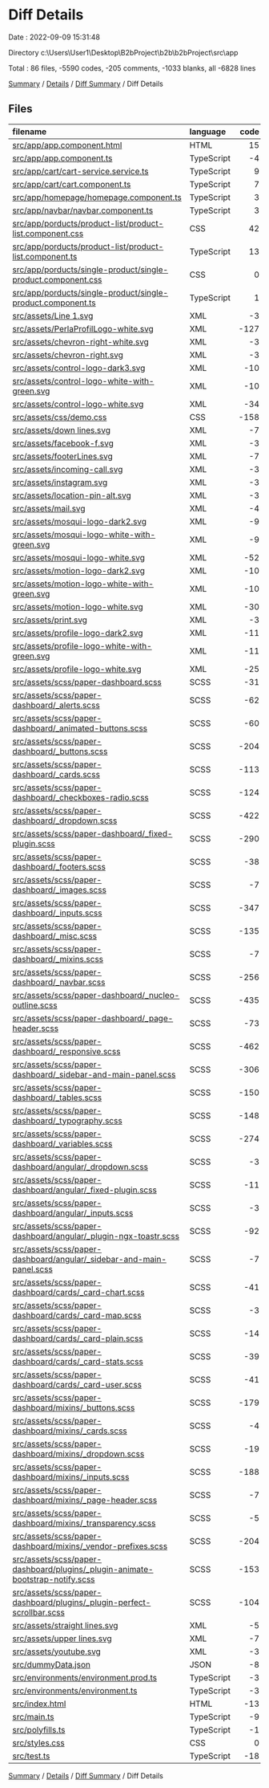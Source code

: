 # Diff Details

Date : 2022-09-09 15:31:48

Directory c:\\Users\\User1\\Desktop\\B2bProject\\b2b\\b2bProject\\src\\app

Total : 86 files,  -5590 codes, -205 comments, -1033 blanks, all -6828 lines

[Summary](results.md) / [Details](details.md) / [Diff Summary](diff.md) / Diff Details

## Files
| filename | language | code | comment | blank | total |
| :--- | :--- | ---: | ---: | ---: | ---: |
| [src/app/app.component.html](/src/app/app.component.html) | HTML | 15 | -3 | 1 | 13 |
| [src/app/app.component.ts](/src/app/app.component.ts) | TypeScript | -4 | -5 | 15 | 6 |
| [src/app/cart/cart-service.service.ts](/src/app/cart/cart-service.service.ts) | TypeScript | 9 | -2 | 6 | 13 |
| [src/app/cart/cart.component.ts](/src/app/cart/cart.component.ts) | TypeScript | 7 | 1 | 1 | 9 |
| [src/app/homepage/homepage.component.ts](/src/app/homepage/homepage.component.ts) | TypeScript | 3 | 0 | 0 | 3 |
| [src/app/navbar/navbar.component.ts](/src/app/navbar/navbar.component.ts) | TypeScript | 3 | 8 | 7 | 18 |
| [src/app/porducts/product-list/product-list.component.css](/src/app/porducts/product-list/product-list.component.css) | CSS | 42 | 0 | 8 | 50 |
| [src/app/porducts/product-list/product-list.component.ts](/src/app/porducts/product-list/product-list.component.ts) | TypeScript | 13 | 0 | 4 | 17 |
| [src/app/porducts/single-product/single-product.component.css](/src/app/porducts/single-product/single-product.component.css) | CSS | 0 | 0 | 2 | 2 |
| [src/app/porducts/single-product/single-product.component.ts](/src/app/porducts/single-product/single-product.component.ts) | TypeScript | 1 | 0 | -1 | 0 |
| [src/assets/Line 1.svg](/src/assets/Line%201.svg) | XML | -3 | 0 | -1 | -4 |
| [src/assets/PerlaProfilLogo-white.svg](/src/assets/PerlaProfilLogo-white.svg) | XML | -127 | -1 | -1 | -129 |
| [src/assets/chevron-right-white.svg](/src/assets/chevron-right-white.svg) | XML | -3 | 0 | -1 | -4 |
| [src/assets/chevron-right.svg](/src/assets/chevron-right.svg) | XML | -3 | 0 | -1 | -4 |
| [src/assets/control-logo-dark3.svg](/src/assets/control-logo-dark3.svg) | XML | -10 | 0 | -1 | -11 |
| [src/assets/control-logo-white-with-green.svg](/src/assets/control-logo-white-with-green.svg) | XML | -10 | 0 | -1 | -11 |
| [src/assets/control-logo-white.svg](/src/assets/control-logo-white.svg) | XML | -34 | -1 | -1 | -36 |
| [src/assets/css/demo.css](/src/assets/css/demo.css) | CSS | -158 | -18 | -31 | -207 |
| [src/assets/down lines.svg](/src/assets/down%20lines.svg) | XML | -7 | 0 | -1 | -8 |
| [src/assets/facebook-f.svg](/src/assets/facebook-f.svg) | XML | -3 | 0 | -1 | -4 |
| [src/assets/footerLines.svg](/src/assets/footerLines.svg) | XML | -7 | 0 | -1 | -8 |
| [src/assets/incoming-call.svg](/src/assets/incoming-call.svg) | XML | -3 | 0 | -1 | -4 |
| [src/assets/instagram.svg](/src/assets/instagram.svg) | XML | -3 | 0 | -1 | -4 |
| [src/assets/location-pin-alt.svg](/src/assets/location-pin-alt.svg) | XML | -3 | 0 | -1 | -4 |
| [src/assets/mail.svg](/src/assets/mail.svg) | XML | -4 | 0 | -1 | -5 |
| [src/assets/mosqui-logo-dark2.svg](/src/assets/mosqui-logo-dark2.svg) | XML | -9 | 0 | -1 | -10 |
| [src/assets/mosqui-logo-white-with-green.svg](/src/assets/mosqui-logo-white-with-green.svg) | XML | -9 | 0 | -1 | -10 |
| [src/assets/mosqui-logo-white.svg](/src/assets/mosqui-logo-white.svg) | XML | -52 | -1 | -1 | -54 |
| [src/assets/motion-logo-dark2.svg](/src/assets/motion-logo-dark2.svg) | XML | -10 | 0 | -1 | -11 |
| [src/assets/motion-logo-white-with-green.svg](/src/assets/motion-logo-white-with-green.svg) | XML | -10 | 0 | -1 | -11 |
| [src/assets/motion-logo-white.svg](/src/assets/motion-logo-white.svg) | XML | -30 | -1 | -1 | -32 |
| [src/assets/print.svg](/src/assets/print.svg) | XML | -3 | 0 | -1 | -4 |
| [src/assets/profile-logo-dark2.svg](/src/assets/profile-logo-dark2.svg) | XML | -11 | 0 | -1 | -12 |
| [src/assets/profile-logo-white-with-green.svg](/src/assets/profile-logo-white-with-green.svg) | XML | -11 | 0 | -1 | -12 |
| [src/assets/profile-logo-white.svg](/src/assets/profile-logo-white.svg) | XML | -25 | -1 | -1 | -27 |
| [src/assets/scss/paper-dashboard.scss](/src/assets/scss/paper-dashboard.scss) | SCSS | -31 | -22 | -9 | -62 |
| [src/assets/scss/paper-dashboard/_alerts.scss](/src/assets/scss/paper-dashboard/_alerts.scss) | SCSS | -62 | 0 | -13 | -75 |
| [src/assets/scss/paper-dashboard/_animated-buttons.scss](/src/assets/scss/paper-dashboard/_animated-buttons.scss) | SCSS | -60 | -1 | -11 | -72 |
| [src/assets/scss/paper-dashboard/_buttons.scss](/src/assets/scss/paper-dashboard/_buttons.scss) | SCSS | -204 | -4 | -27 | -235 |
| [src/assets/scss/paper-dashboard/_cards.scss](/src/assets/scss/paper-dashboard/_cards.scss) | SCSS | -113 | 0 | -28 | -141 |
| [src/assets/scss/paper-dashboard/_checkboxes-radio.scss](/src/assets/scss/paper-dashboard/_checkboxes-radio.scss) | SCSS | -124 | 0 | -19 | -143 |
| [src/assets/scss/paper-dashboard/_dropdown.scss](/src/assets/scss/paper-dashboard/_dropdown.scss) | SCSS | -422 | -5 | -54 | -481 |
| [src/assets/scss/paper-dashboard/_fixed-plugin.scss](/src/assets/scss/paper-dashboard/_fixed-plugin.scss) | SCSS | -290 | 0 | -53 | -343 |
| [src/assets/scss/paper-dashboard/_footers.scss](/src/assets/scss/paper-dashboard/_footers.scss) | SCSS | -38 | 0 | -9 | -47 |
| [src/assets/scss/paper-dashboard/_images.scss](/src/assets/scss/paper-dashboard/_images.scss) | SCSS | -7 | 0 | -1 | -8 |
| [src/assets/scss/paper-dashboard/_inputs.scss](/src/assets/scss/paper-dashboard/_inputs.scss) | SCSS | -347 | -2 | -55 | -404 |
| [src/assets/scss/paper-dashboard/_misc.scss](/src/assets/scss/paper-dashboard/_misc.scss) | SCSS | -135 | -3 | -15 | -153 |
| [src/assets/scss/paper-dashboard/_mixins.scss](/src/assets/scss/paper-dashboard/_mixins.scss) | SCSS | -7 | -1 | -1 | -9 |
| [src/assets/scss/paper-dashboard/_navbar.scss](/src/assets/scss/paper-dashboard/_navbar.scss) | SCSS | -256 | 0 | -55 | -311 |
| [src/assets/scss/paper-dashboard/_nucleo-outline.scss](/src/assets/scss/paper-dashboard/_nucleo-outline.scss) | SCSS | -435 | -29 | -103 | -567 |
| [src/assets/scss/paper-dashboard/_page-header.scss](/src/assets/scss/paper-dashboard/_page-header.scss) | SCSS | -73 | 0 | -13 | -86 |
| [src/assets/scss/paper-dashboard/_responsive.scss](/src/assets/scss/paper-dashboard/_responsive.scss) | SCSS | -462 | 0 | -89 | -551 |
| [src/assets/scss/paper-dashboard/_sidebar-and-main-panel.scss](/src/assets/scss/paper-dashboard/_sidebar-and-main-panel.scss) | SCSS | -306 | -1 | -55 | -362 |
| [src/assets/scss/paper-dashboard/_tables.scss](/src/assets/scss/paper-dashboard/_tables.scss) | SCSS | -150 | 0 | -24 | -174 |
| [src/assets/scss/paper-dashboard/_typography.scss](/src/assets/scss/paper-dashboard/_typography.scss) | SCSS | -148 | -5 | -21 | -174 |
| [src/assets/scss/paper-dashboard/_variables.scss](/src/assets/scss/paper-dashboard/_variables.scss) | SCSS | -274 | -19 | -112 | -405 |
| [src/assets/scss/paper-dashboard/angular/_dropdown.scss](/src/assets/scss/paper-dashboard/angular/_dropdown.scss) | SCSS | -3 | 0 | -1 | -4 |
| [src/assets/scss/paper-dashboard/angular/_fixed-plugin.scss](/src/assets/scss/paper-dashboard/angular/_fixed-plugin.scss) | SCSS | -11 | 0 | -1 | -12 |
| [src/assets/scss/paper-dashboard/angular/_inputs.scss](/src/assets/scss/paper-dashboard/angular/_inputs.scss) | SCSS | -3 | 0 | -1 | -4 |
| [src/assets/scss/paper-dashboard/angular/_plugin-ngx-toastr.scss](/src/assets/scss/paper-dashboard/angular/_plugin-ngx-toastr.scss) | SCSS | -92 | 0 | -15 | -107 |
| [src/assets/scss/paper-dashboard/angular/_sidebar-and-main-panel.scss](/src/assets/scss/paper-dashboard/angular/_sidebar-and-main-panel.scss) | SCSS | -7 | 0 | -2 | -9 |
| [src/assets/scss/paper-dashboard/cards/_card-chart.scss](/src/assets/scss/paper-dashboard/cards/_card-chart.scss) | SCSS | -41 | 0 | -8 | -49 |
| [src/assets/scss/paper-dashboard/cards/_card-map.scss](/src/assets/scss/paper-dashboard/cards/_card-map.scss) | SCSS | -3 | 0 | -1 | -4 |
| [src/assets/scss/paper-dashboard/cards/_card-plain.scss](/src/assets/scss/paper-dashboard/cards/_card-plain.scss) | SCSS | -14 | 0 | -4 | -18 |
| [src/assets/scss/paper-dashboard/cards/_card-stats.scss](/src/assets/scss/paper-dashboard/cards/_card-stats.scss) | SCSS | -39 | 0 | -10 | -49 |
| [src/assets/scss/paper-dashboard/cards/_card-user.scss](/src/assets/scss/paper-dashboard/cards/_card-user.scss) | SCSS | -41 | 0 | -10 | -51 |
| [src/assets/scss/paper-dashboard/mixins/_buttons.scss](/src/assets/scss/paper-dashboard/mixins/_buttons.scss) | SCSS | -179 | -2 | -32 | -213 |
| [src/assets/scss/paper-dashboard/mixins/_cards.scss](/src/assets/scss/paper-dashboard/mixins/_cards.scss) | SCSS | -4 | 0 | -1 | -5 |
| [src/assets/scss/paper-dashboard/mixins/_dropdown.scss](/src/assets/scss/paper-dashboard/mixins/_dropdown.scss) | SCSS | -19 | 0 | -6 | -25 |
| [src/assets/scss/paper-dashboard/mixins/_inputs.scss](/src/assets/scss/paper-dashboard/mixins/_inputs.scss) | SCSS | -188 | -6 | -40 | -234 |
| [src/assets/scss/paper-dashboard/mixins/_page-header.scss](/src/assets/scss/paper-dashboard/mixins/_page-header.scss) | SCSS | -7 | 0 | -1 | -8 |
| [src/assets/scss/paper-dashboard/mixins/_transparency.scss](/src/assets/scss/paper-dashboard/mixins/_transparency.scss) | SCSS | -5 | -2 | -2 | -9 |
| [src/assets/scss/paper-dashboard/mixins/_vendor-prefixes.scss](/src/assets/scss/paper-dashboard/mixins/_vendor-prefixes.scss) | SCSS | -204 | 0 | -25 | -229 |
| [src/assets/scss/paper-dashboard/plugins/_plugin-animate-bootstrap-notify.scss](/src/assets/scss/paper-dashboard/plugins/_plugin-animate-bootstrap-notify.scss) | SCSS | -153 | -7 | -68 | -228 |
| [src/assets/scss/paper-dashboard/plugins/_plugin-perfect-scrollbar.scss](/src/assets/scss/paper-dashboard/plugins/_plugin-perfect-scrollbar.scss) | SCSS | -104 | -9 | -1 | -114 |
| [src/assets/straight lines.svg](/src/assets/straight%20lines.svg) | XML | -5 | 0 | -1 | -6 |
| [src/assets/upper lines.svg](/src/assets/upper%20lines.svg) | XML | -7 | 0 | -1 | -8 |
| [src/assets/youtube.svg](/src/assets/youtube.svg) | XML | -3 | 0 | -1 | -4 |
| [src/dummyData.json](/src/dummyData.json) | JSON | -8 | 0 | -1 | -9 |
| [src/environments/environment.prod.ts](/src/environments/environment.prod.ts) | TypeScript | -3 | 0 | -1 | -4 |
| [src/environments/environment.ts](/src/environments/environment.ts) | TypeScript | -3 | -11 | -3 | -17 |
| [src/index.html](/src/index.html) | HTML | -13 | 0 | -1 | -14 |
| [src/main.ts](/src/main.ts) | TypeScript | -9 | 0 | -4 | -13 |
| [src/polyfills.ts](/src/polyfills.ts) | TypeScript | -1 | -47 | -6 | -54 |
| [src/styles.css](/src/styles.css) | CSS | 0 | -1 | -1 | -2 |
| [src/test.ts](/src/test.ts) | TypeScript | -18 | -4 | -5 | -27 |

[Summary](results.md) / [Details](details.md) / [Diff Summary](diff.md) / Diff Details